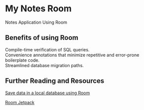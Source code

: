 # My Notes Room

Notes Application Using Room

## Benefits of using Room

Compile-time verification of SQL queries.<br/>
Convenience annotations that minimize repetitive and error-prone boilerplate code.<br/>
Streamlined database migration paths.<br/>

## Further Reading and Resources

[Save data in a local database using Room](https://developer.android.com/training/data-storage/room)

[Room Jetpack](https://developer.android.com/jetpack/androidx/releases/room)
